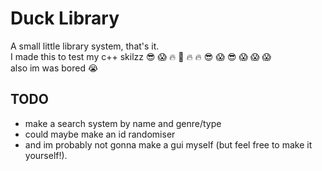 # Duck Library

A small little library system, that's it. <br>
I made this to test my c++ skilzz :sunglasses: :scream: :fire: :100: :fire: :fire: :sunglasses: :scream: :sunglasses: :scream: :scream: :scream: <br>
also im was bored :sob:

## TODO
- make a search system by name and genre/type
- could maybe make an id randomiser
- and im probably not gonna make a gui myself (but feel free to make it yourself!).
